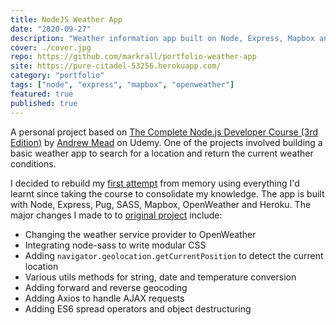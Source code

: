 ```yaml
---
title: NodeJS Weather App
date: "2020-09-27"
description: "Weather information app built on Node, Express, Mapbox and OpenWeather"
cover: ./cover.jpg
repo: https://github.com/markrall/portfolio-weather-app
site: https://pure-citadel-53256.herokuapp.com/
category: "portfolio"
tags: ["node", "express", "mapbox", "openweather"]
featured: true
published: true
---
```


A personal project based on [The Complete Node.js Developer Course (3rd Edition)](https://www.udemy.com/course/the-complete-nodejs-developer-course-2/learn/lecture/13819540#overview) by [Andrew Mead](https://www.udemy.com/user/andrewmead/) on Udemy. One of the projects involved building a basic weather app to search for a location and return the current weather conditions.

I decided to rebuild my [first attempt](https://pbm-nodejs-weather-app.herokuapp.com/) from memory using everything I'd learnt since taking the course to consolidate my knowledge. The app is built with Node, Express, Pug, SASS, Mapbox, OpenWeather and Heroku. The major changes I made to to [original project](https://pbm-nodejs-weather-app.herokuapp.com/) include:

- Changing the weather service provider to OpenWeather
- Integrating node-sass to write modular CSS
- Adding `navigator.geolocation.getCurrentPosition` to detect the current location
- Various utils methods for string, date and temperature conversion
- Adding forward and reverse geocoding
- Adding Axios to handle AJAX requests
- Adding ES6 spread operators and object destructuring